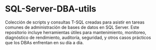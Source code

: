 # SQL-Server-DBA-utils
Colección de scripts y consultas T-SQL creadas para asistir en tareas comunes de administración de bases de datos en SQL Server. Este repositorio incluye herramientas útiles para mantenimiento, monitoreo, diagnóstico de rendimiento, auditoría, seguridad, y otros casos prácticos que los DBAs enfrentan en su día a día.
